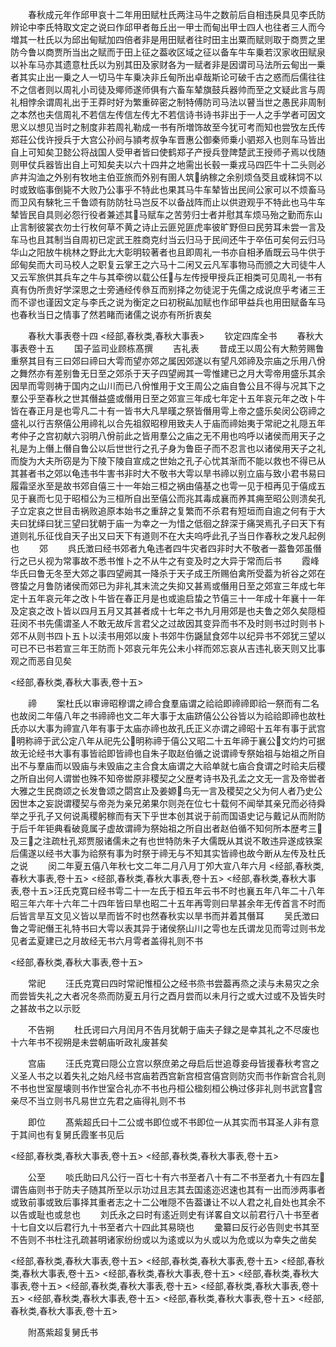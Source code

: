 <!-- { "loadSidebar": true } -->
　　春秋成元年作邱甲哀十二年用田赋杜氏两注马牛之数前后自相违戾具见李氏防辨论中李氏特取文定之说曰作邱甲者毎丘出一甲士而甸出甲士四人也往者三人而今増其一杜氏以为邱出甸赋加四倍者非是用田赋者往时田主出粟而赋则取于商贾之里防今鲁以商贾所当出之赋而于田上征之葢收区域之征以备车牛车乗若汉家收田赋泉以补车马亦其遗意杜氏以为别其田及家财各为一赋者非是因谓司马法所云甸出一乗者其实止出一乗之人一切马牛车乗决非丘甸所出卓哉斯论可破千古之惑而后儒往往不之信者则以周礼小司徒及鄊师遂师俱有六畜车辇旗鼓兵器帅而至之文疑此言与周礼相悖余谓周礼出于王莽时好为繁重碎密之制特傅防司马法以瞽当世之愚民非周制之本然也夫信周礼不若信左传信左传尢不若信诗书诗书非出于一人之手学者可因文思义以想见当时之制度非若周礼勒成一书有所増饰故至今犹可考而知也尝攷左氏传郑荘公伐许授兵于大宫公孙阏与頴考叔争车晋惠公御秦师乗小驷郑入也则车马皆出自上可知矣卫懿公将战国人受甲者皆曰使鹤郑子产授兵登陴楚武王授师孑焉以伐随则甲仗兵器皆出自上可知矣夫以六十四井之地需出长毂一乗戎马四匹牛十二头则必庐井沟洫之外别有牧地主伯亚旅而外别有圉人筑纳稼之余别烦刍茭且或秣饲不以时或致临事倒毙不大败乃公事乎不特此也果其马牛车辇皆出民间公家可以不烦畜马而卫风有騋牝三千鲁颂有防防牡马岂反不以备战阵而止以供逰观乎不特此也马牛车辇皆民自具则必怨行役者兼述其马赋车之苦劳归士者并慰其车烦马殆之勤而东山止言制彼裳衣勿士行枚何草不黄之诗止云匪兕匪虎率彼旷野但曰民劳耳未尝一言及车马也且其制当自周初已定武王胜商克纣当云归马于民间还牛于卒伍可矣何云归马华山之阳放牛桃林之野此尢大彰明较著者也且即周礼一书亦自相矛盾既云马牛供于邱甸矣而大司马校人之职复云掌王之六马十二闲又云凡军事物马而颁之大司徒牛人又云军旅供其兵车之牛与其牵徬以载公任与左传授甲授兵正相类可见周礼一书有真有伪所贵好学深思之士旁通经传叅互而别择之勿徒泥于先儒之成说庶乎考诸三王而不谬也谨因文定与李氏之说为衡定之曰初税畆加赋也作邱甲益兵也用田赋备车马也春秋当日之情事了然若睹而诸儒之说亦有所折衷矣

　　春秋大事表卷十四
<经部,春秋类,春秋大事表>
　　钦定四库全书
　　春秋大事表卷十五
　　国子监司业顾栋髙撰
　　吉礼表
　　昔成王以周公有大勲劳赐鲁重祭其目有三曰郊曰禘曰大雩而望亦郊之属因郊遂以有望凡郊禘及宗庙之乐用八佾之舞然亦有差别鲁无日至之郊杀于天子四望阙其一雩惟建已之月大雩帝用盛乐其余因旱而雩则祷于国内之山川而已八佾惟用于文王周公之庙自鲁公且不得与况其下之羣公乎至春秋之世其僭益盛或僭用日至之郊宣三年成七年定十五年哀元年之改卜牛皆在春正月是也雩凡二十有一皆书大凡旱暵之祭皆僭用雩上帝之盛乐矣闵公窃禘之盛礼以行吉祭僖公用禘礼以合先祖叙昭穆用致夫人于庙而禘始夷于常祀之礼隠五年考仲子之宫初献六羽明八佾前此之皆用羣公之庙之无不用也呜呼以诸侯而用天子之礼是为上僭上僭自鲁公以后世世行之孔子身为鲁臣子而不忍言也以诸侯用天子之礼而旋为大夫所窃是为下陵下陵自宣成之世始之孔子心忧其渐而不能以救也不得已从其甚者书之郊以龟违书牛害书非时大不敬书大雩以旱书禘以别立庙与致小君书易曰履霜坚氷至是故书郊自僖三十一年始三桓之祸由僖基之也雩一见于桓再见于僖成五见于襄而七见于昭桓公为三桓所自出至僖公而兆其毒成襄而养其痈至昭公则溃矣孔子立定哀之世目击祸败追原本始书之重辞之复繁而不杀君有短垣而自逾之何有于大夫曰犹绎曰犹三望曰犹朝于庙一为幸之一为惜之低徊之辞深于痛哭焉孔子曰天下有道则礼乐征伐自天子出又曰天下有道则不在大夫呜呼此孔子当日作春秋之发凡起例也
　　郊
　　呉氏澂曰经书郊者九龟违者四牛灾者四非时大不敬者一葢鲁郊虽僭行之已乆视为常事故不悉书惟卜之不从牛之有变及时之大异于常而后书
　　霞峰华氏曰鲁无冬至大郊之事四望阙其一降杀于天子成王所赐伯禽所受葢为祈谷之郊在啓蛰之月鲁防诸侯而郊已为非礼其末流之失抑又甚焉或僭用日至之郊宣三年成七年定十五年哀元年之改卜牛皆在春正月是也或逾启蛰之节僖三十一年成十年襄十一年及定哀之改卜皆以四月五月又其甚者成十七年之书九月用郊是也夫鲁之郊久矣隠桓荘闵不书先儒谓圣人不敢无故斥言君父之过故因其变异而书不及时则书过时则书卜郊不从则书四卜五卜以渎书用郊以废卜书郊牛伤鼷鼠食郊牛以纪异书不郊犹三望以可已不已书若宣三年王防而卜郊哀元年先公未小祥而郊忘哀从吉违礼亵天则又比事观之而恶自见矣

<经部,春秋类,春秋大事表,卷十五>

　　禘
　　案杜氏以审谛昭穆谓之禘合食羣庙谓之祫祫即禘禘即祫一祭而有二名也故闵二年僖八年之书禘禘也文二年大事于太庙跻僖公公谷皆以为祫祫即禘也故杜氏亦以大事为禘宣八年有事于太庙亦禘也故孔氏正义亦谓之禘昭十五年有事于武宫明称禘于武公定八年从祀先公明称禘于僖公又昭二十五年禘于襄公文灼灼可据故无论经书大事有事皆祫即皆禘也自朱子取赵伯循之说谓禘专祭始祖与始祖之所自出不与羣庙而以毁庙与未毁庙之主合食太庙谓之大祫单就七庙合食谓之时祫夫后稷之所自出何人谓喾也殊不知帝喾原非稷契之父歴考诗书及孔孟之文无一言及帝喾者大雅之生民商颂之长发鲁颂之閟宫止及姜嫄鸟无一言及稷契之父为何人者乃史公因世本之妄説谓稷契与帝尧为亲兄弟果尔则尧在位七十载何不闻举其亲兄而必待舜举之乎孔子又何说禹稷躬稼而有天下乎世本创其说于前而国语史记与戴记从而附防于后千年钜典看破竟属子虚故谓禘为祭始祖之所自出者赵伯循不知何所本歴考三及三之注疏杜孔郑贾服诸儒未之有也世特防朱子大儒既从其说不敢违异遂成铁案后儒遂以经书大事为祫祭有事为时祭于禘无与不知其实皆禘也故今断从左传及杜氏之说
　　闵二年夏五僖八年秋七文二年二月八月丁夘大宣八年六月
<经部,春秋类,春秋大事表,卷十五>
<经部,春秋类,春秋大事表,卷十五>
<经部,春秋类,春秋大事表,卷十五>汪氏克寛曰经书雩二十一左氏于桓五年云书不时也襄五年八年二十八年昭三年六年十六年二十四年皆曰旱也昭二十五年再雩则曰旱甚余年无传首言不时而后皆言旱互文见义皆以旱而皆不时也然春秋实以旱书而并着其僭耳
　　吴氏澂曰鲁之雩祀僭王礼特书曰大雩以表其异于诸侯祭山川之雩也左氏谓龙见而雩过则书龙见者孟夏建已之月故经无书六月雩者盖得礼则不书

<经部,春秋类,春秋大事表,卷十五>

　　常祀
　　汪氏克寛曰四时常祀惟桓公之经书烝书尝葢再烝之渎与未易灾之余而尝皆失礼之大者况冬烝而防夏五月行之酉月尝而以未月行之或大过或不及皆失时之甚故书之以示贬

　　不告朔
　　杜氏谔曰六月闰月不告月犹朝于庙夫子録之是幸其礼之不尽废也十六年书不视朔是未尝朝庙听政礼废甚矣

　　宫庙
　　汪氏克寛曰隠公立宫以祭庶弟之母启后世追尊妾母皆援春秋考宫之义圣人书之以着失礼之始凡经书宫庙若西宫新宫桓宫僖宫则防灾而书作新宫合礼则不书也世室屋壊则书作世室合礼亦不书也丹桓公楹刻桓公桷过侈非礼则书武宫宫亲尽不当立则书凡易世立先君之庙得礼则不书



　　即位
　　髙紫超氏曰十二公或书即位或不书即位一从其实而书耳圣人非有意于其间也有复舅氏霞峯书见后

<经部,春秋类,春秋大事表,卷十五>
<经部,春秋类,春秋大事表,卷十五>

　　公至
　　啖氏助曰凡公行一百七十有六书至者八十有二不书至者九十有四左谓告庙则书于防夫子随其所至以示功过且志其去国逺迩迟速也其有一出而渉两事者或致前事或致后事择其重者志之十二公唯隠不告葢谦让不以人君之礼自处也其余不以告或耻也或怠也
　　刘氏永之曰时有逺近则史有详畧自文以前君行八十书至者十七自文以后君行九十书至者六十四此其易晓也
　　彚纂曰反行必告则史书其至不告则不书杜注孔疏甚明诸家纷纷或以为逺或以为乆或以为危或以为幸失之凿矣

<经部,春秋类,春秋大事表,卷十五>
<经部,春秋类,春秋大事表,卷十五>
<经部,春秋类,春秋大事表,卷十五>
<经部,春秋类,春秋大事表,卷十五>
<经部,春秋类,春秋大事表,卷十五>
<经部,春秋类,春秋大事表,卷十五>
<经部,春秋类,春秋大事表,卷十五>
<经部,春秋类,春秋大事表,卷十五>
<经部,春秋类,春秋大事表,卷十五>
<经部,春秋类,春秋大事表,卷十五>

　　附髙紫超复舅氏书
